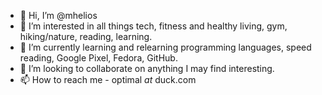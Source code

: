 - 👋 Hi, I’m @mhelios
- 👀 I’m interested in all things tech, fitness and healthy living, gym, hiking/nature, reading, learning.
- 🌱 I’m currently learning and relearning programming languages, speed reading, Google Pixel, Fedora, GitHub.                                                                                             
- 💞️ I’m looking to collaborate on anything I may find interesting.
- 📫 How to reach me - optimal _at_ duck.com

<!---
mhelios/mhelios is a ✨ special ✨ repository because its `README.md` (this file) appears on your GitHub profile.
You can click the Preview link to take a look at your changes.
--->
